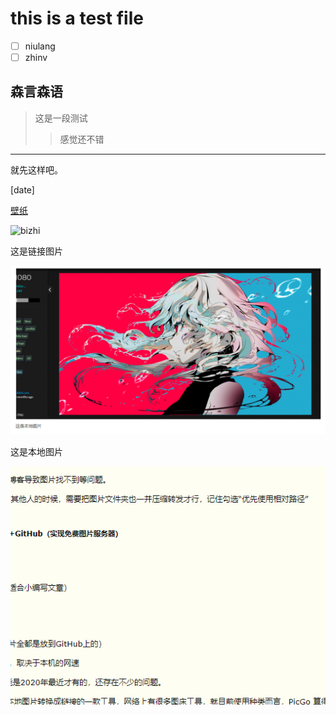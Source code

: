 # this is a test file

- [ ] niulang
- [ ] zhinv

## 森言森语

> 这是一段测试
>
> > 感觉还不错

---------

就先这样吧。

[date]

[壁纸](https://w.wallhaven.cc/full/28/wallhaven-281d5y.png)

![bizhi](https://w.wallhaven.cc/full/28/wallhaven-281d5y.png)

这是链接图片

![image-20210814174124169](../pic/assetstest/image-20210814174124169.png)

这是本地图片

![image-20210814175028401](../pic/assetstest/image-20210814175028401.png)

